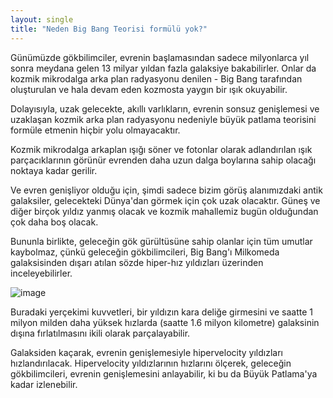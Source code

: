 ```yaml
---
layout: single
title: "Neden Big Bang Teorisi formülü yok?"
---
```

Günümüzde gökbilimciler, evrenin başlamasından sadece milyonlarca yıl sonra meydana gelen 13 milyar yıldan fazla galaksiye bakabilirler. Onlar da kozmik mikrodalga arka plan radyasyonu denilen - Big Bang tarafından oluşturulan ve hala devam eden kozmosta yaygın bir ışık okuyabilir.

Dolayısıyla, uzak gelecekte, akıllı varlıkların, evrenin sonsuz genişlemesi ve uzaklaşan kozmik arka plan radyasyonu nedeniyle büyük patlama teorisini formüle etmenin hiçbir yolu olmayacaktır.

Kozmik mikrodalga arkaplan ışığı söner ve fotonlar olarak adlandırılan ışık parçacıklarının görünür evrenden daha uzun dalga boylarına sahip olacağı noktaya kadar gerilir.

Ve evren genişliyor olduğu için, şimdi sadece bizim görüş alanımızdaki antik galaksiler, gelecekteki Dünya'dan görmek için çok uzak olacaktır. Güneş ve diğer birçok yıldız yanmış olacak ve kozmik mahallemiz bugün olduğundan çok daha boş olacak.

Bununla birlikte, geleceğin gök gürültüsüne sahip olanlar için tüm umutlar kaybolmaz, çünkü geleceğin gökbilimcileri, Big Bang'ı Milkomeda galaksisinden dışarı atılan sözde hiper-hız yıldızları üzerinden inceleyebilirler.

![image](https://www.newsmax.com/CMSPages/GetFile.aspx?guid=dfd9ef97-561e-4805-86fa-6e7d430eba18&SiteName=Newsmax&maxsidesize=600)

Buradaki yerçekimi kuvvetleri, bir yıldızın kara deliğe girmesini ve saatte 1 milyon milden daha yüksek hızlarda (saatte 1.6 milyon kilometre) galaksinin dışına fırlatılmasını ikili olarak parçalayabilir.

Galaksiden kaçarak, evrenin genişlemesiyle hipervelocity yıldızları hızlandırılacak. Hipervelocity yıldızlarının hızlarını ölçerek, geleceğin gökbilimcileri, evrenin genişlemesini anlayabilir, ki bu da Büyük Patlama'ya kadar izlenebilir.

